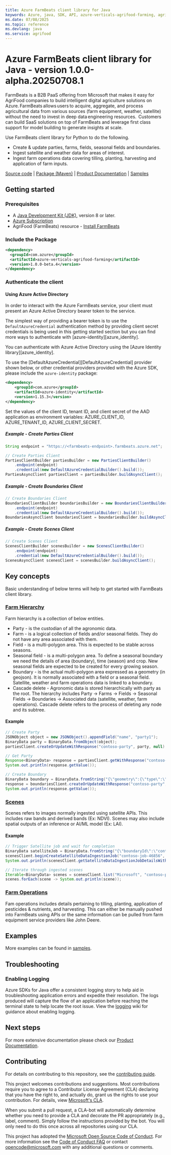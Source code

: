 ```yaml
---
title: Azure FarmBeats client library for Java
keywords: Azure, java, SDK, API, azure-verticals-agrifood-farming, agrifood
ms.date: 07/08/2025
ms.topic: reference
ms.devlang: java
ms.service: agrifood
---
```

# Azure FarmBeats client library for Java - version 1.0.0-alpha.20250708.1 


FarmBeats is a B2B PaaS offering from Microsoft that makes it easy for AgriFood companies to build intelligent digital agriculture solutions on Azure. FarmBeats allows users to acquire, aggregate, and process agricultural data from various sources (farm equipment, weather, satellite) without the need to invest in deep data engineering resources.  Customers can build SaaS solutions on top of FarmBeats and leverage first class support for model building to generate insights at scale.

Use FarmBeats client library for Python to do the following. 

- Create & update parties, farms, fields, seasonal fields and boundaries.
- Ingest satellite and weather data for areas of interest.
- Ingest farm operations data covering tilling, planting, harvesting and application of farm inputs.

[Source code][source_code] | [Package (Maven)][package] | [Product Documentation][product_documentation] | [Samples][samples_readme]

## Getting started

### Prerequisites

- A [Java Development Kit (JDK)][jdk_link], version 8 or later.
- [Azure Subscription][azure_subscription]
- AgriFood (FarmBeats) resource - [Install FarmBeats][install_farmbeats]

### Include the Package

[//]: # ({x-version-update-start;com.azure:azure-verticals-agrifood-farming;current})
```xml
<dependency>
  <groupId>com.azure</groupId>
  <artifactId>azure-verticals-agrifood-farming</artifactId>
  <version>1.0.0-beta.4</version>
</dependency>
```
[//]: # ({x-version-update-end})

### Authenticate the client

#### Using Azure Active Directory

In order to interact with the Azure FarmBeats service, your client must present an Azure Active Directory bearer token to the service.

The simplest way of providing a bearer token is to use the `DefaultAzureCredential` authentication method by providing client secret credentials is being used in this getting started section but you can find more ways to authenticate with [azure-identity][azure_identity].

You can authenticate with Azure Active Directory using the [Azure Identity library][azure_identity].

To use the [DefaultAzureCredential][DefaultAzureCredential] provider shown below, or other credential providers provided with the Azure SDK, please include the `azure-identity` package:

[//]: # ({x-version-update-start;com.azure:azure-identity;dependency})
```xml
<dependency>
    <groupId>com.azure</groupId>
    <artifactId>azure-identity</artifactId>
    <version>1.15.3</version>
</dependency>
```

Set the values of the client ID, tenant ID, and client secret of the AAD application as environment variables: AZURE_CLIENT_ID, AZURE_TENANT_ID, AZURE_CLIENT_SECRET.

##### Example - Create Parties Client

```java readme-sample-createPartiesClient
String endpoint = "https://<farmbeats-endpoint>.farmbeats.azure.net";

// Create Parties Client
PartiesClientBuilder partiesBuilder = new PartiesClientBuilder()
    .endpoint(endpoint)
    .credential(new DefaultAzureCredentialBuilder().build());
PartiesAsyncClient partiesClient = partiesBuilder.buildAsyncClient();

```

##### Example - Create Boundaries Client
```java readme-sample-createBoundariesClient
// Create Boundaries Client
BoundariesClientBuilder boundariesBuilder = new BoundariesClientBuilder()
    .endpoint(endpoint)
    .credential(new DefaultAzureCredentialBuilder().build());
BoundariesAsyncClient boundariesClient = boundariesBuilder.buildAsyncClient();
```

##### Example - Create Scenes Client
```java readme-sample-createScenesClient
// Create Scenes Client
ScenesClientBuilder scenesBuilder = new ScenesClientBuilder()
    .endpoint(endpoint)
    .credential(new DefaultAzureCredentialBuilder().build());
ScenesAsyncClient scenesClient = scenesBuilder.buildAsyncClient();
```

## Key concepts

Basic understanding of below terms will help to get started with FarmBeats client library.

### [Farm Hierarchy][farm_hierarchy]
Farm hierarchy is a collection of below entities.
- Party - is the custodian of all the agronomic data.
- Farm - is a logical collection of fields and/or seasonal fields. They do not have any area associated with them.
- Field - is a multi-polygon area. This is expected to be stable across seasons.
- Seasonal field - is a multi-polygon area. To define a seasonal boundary we need the details of area (boundary), time (season) and crop. New seasonal fields are expected to be created for every growing season.
- Boundary - is the actual multi-polygon area expressed as a geometry (in geojson). It is normally associated with a field or a seasonal field. Satellite, weather and farm operations data is linked to a boundary.
- Cascade delete - Agronomic data is stored hierarchically with party as the root. The hierarchy includes Party -> Farms -> Fields -> Seasonal Fields -> Boundaries -> Associated data (satellite, weather, farm operations). Cascade delete refers to the process of deleting any node and its subtree. 

#### Example

```java readme-sample-createFarmHierarchy
// Create Party
JSONObject object = new JSONObject().appendField("name", "party1");
BinaryData party = BinaryData.fromObject(object);
partiesClient.createOrUpdateWithResponse("contoso-party", party, null).block();

// Get Party
Response<BinaryData> response = partiesClient.getWithResponse("contoso-party", new RequestOptions()).block();
System.out.println(response.getValue());

// Create Boundary
BinaryData boundary = BinaryData.fromString("{\"geometry\":{\"type\":\"Polygon\",\"coordinates\":[[[73.70457172393799,20.545385304358106],[73.70457172393799,20.545385304358106],[73.70448589324951,20.542411534243367],[73.70877742767334,20.541688176010233],[73.71023654937744,20.545083911372505],[73.70663166046143,20.546992723579137],[73.70457172393799,20.545385304358106]]]},\"name\":\"string\",\"description\":\"string\"}");
response = boundariesClient.createOrUpdateWithResponse("contoso-party", "contoso-boundary", boundary, null).block();
System.out.println(response.getValue());
```

### [Scenes][scenes]
Scenes refers to images normally ingested using satellite APIs. This includes raw bands and derived bands (Ex: NDVI). Scenes may also include spatial outputs of an inference or AI/ML model (Ex: LAI).

#### Example

```java readme-sample-ingestSatelliteData
// Trigger Satellite job and wait for completion
BinaryData satelliteJob = BinaryData.fromString("{\"boundaryId\":\"contoso-boundary\",\"endDateTime\":\"2022-02-01T00:00:00Z\",\"partyId\":\"contoso-party\",\"source\":\"Sentinel_2_L2A\",\"startDateTime\":\"2022-01-01T00:00:00Z\",\"provider\":\"Microsoft\",\"data\":{\"imageNames\":[\"NDVI\"],\"imageFormats\":[\"TIF\"],\"imageResolutions\":[10]},\"name\":\"string\",\"description\":\"string\"}");
scenesClient.beginCreateSatelliteDataIngestionJob("contoso-job-46856", satelliteJob, null).getSyncPoller().waitForCompletion();
System.out.println(scenesClient.getSatelliteDataIngestionJobDetailsWithResponse("contoso-job-46856", null).block().getValue());

// Iterate through ingested scenes
Iterable<BinaryData> scenes = scenesClient.list("Microsoft", "contoso-party", "contoso-boundary", "Sentinel_2_L2A", null).toIterable();
scenes.forEach(scene -> System.out.println(scene));
```

### [Farm Operations][farm_operations_docs]
Fam operations includes details pertaining to tilling, planting, application of pesticides & nutrients, and harvesting. This can either be manually pushed into FarmBeats using APIs or the same information can be pulled from farm equipment service providers like John Deere. 

## Examples
More examples can be found in [samples][samples_code].

## Troubleshooting

### Enabling Logging

Azure SDKs for Java offer a consistent logging story to help aid in troubleshooting application errors and expedite
their resolution. The logs produced will capture the flow of an application before reaching the terminal state to help
locate the root issue. View the [logging][logging] wiki for guidance about enabling logging.

## Next steps
For more extensive documentation please check our [Product Documentation][product_documentation].

## Contributing

For details on contributing to this repository, see the [contributing guide](https://github.com/Azure/azure-sdk-for-java/blob/main/CONTRIBUTING.md).

This project welcomes contributions and suggestions. Most contributions require you to agree to a Contributor License Agreement (CLA) declaring that you have the right to, and actually do, grant us the rights to use your contribution. For details, view [Microsoft's CLA](https://cla.microsoft.com).

When you submit a pull request, a CLA-bot will automatically determine whether you need to provide a CLA and decorate the PR appropriately (e.g., label, comment). Simply follow the instructions provided by the bot. You will only need to do this once across all repositories using our CLA.

This project has adopted the [Microsoft Open Source Code of Conduct](https://opensource.microsoft.com/codeofconduct/). For more information see the [Code of Conduct FAQ](https://opensource.microsoft.com/codeofconduct/faq/) or contact [opencode@microsoft.com](mailto:opencode@microsoft.com) with any additional questions or comments.

<!-- LINKS -->
[samples]: src/samples/java/com/azure/verticals/agrifood/farming
[source_code]: https://github.com/Azure/azure-sdk-for-java/blob/main/sdk/agrifood/azure-verticals-agrifood-farming/src
[samples_code]: https://github.com/Azure/azure-sdk-for-java/blob/main/sdk/agrifood/azure-verticals-agrifood-farming/src/samples/
[azure_subscription]: https://azure.microsoft.com/free/
[product_documentation]: https://aka.ms/FarmBeatsProductDocumentationPaaS
[azure_portal]: https://portal.azure.com
[jdk_link]: https://learn.microsoft.com/java/azure/jdk/?view=azure-java-stable
[package]: https://central.sonatype.com/artifact/com.azure/azure-verticals-agrifood-farming
[samples_readme]: https://github.com/Azure/azure-sdk-for-java/tree/main/sdk/agrifood/azure-verticals-agrifood-farming/src/samples/README.md
[farm_hierarchy]: https://aka.ms/FarmBeatsFarmHierarchyDocs
[farm_operations_docs]: https://aka.ms/FarmBeatsFarmOperationsDocumentation
[scenes]: https://aka.ms/FarmBeatsSatellitePaaSDocumentation
[install_farmbeats]: https://aka.ms/FarmBeatsInstallDocumentationPaaS
[coc]: https://opensource.microsoft.com/codeofconduct/
[coc_faq]: https://opensource.microsoft.com/codeofconduct/faq/
[logging]: https://github.com/Azure/azure-sdk-for-java/wiki/Logging-in-Azure-SDK



